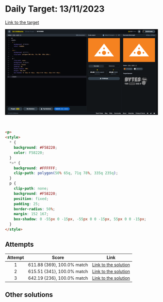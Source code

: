 # Daily Target: 13/11/2023

[Link to the target](https://cssbattle.dev/play/y5YzSl9ffFjqa242iuv3)

![img](../images/target-solution/daily-target_2023-11-13.png)

<br>

```html
<p>
<style>
  * {
    background: #F58220;
    color: F58220;
  }
  *>* {
    background: #FFFFFF;
    clip-path: polygon(50% 65q, 71q 78%, 335q 235q);
  }
  p {
    clip-path: none;
    background: #F58220;
    position: fixed;
    padding: 25;
    border-radius: 50%;
    margin: 152 167;
    box-shadow: 0 -55px 0 -15px, -55px 0 0 -15px, 55px 0 0 -15px;
  }
</style>
```

## Attempts
| Attempt | Score | Link |
|:-:|:-:|:-:|
| 1 | 611.88 {369}, 100.0% match | [Link to the solution](../html/daily-target_2023-11-13_attempt-01.html) |
| 2 | 615.51 {341}, 100.0% match | [Link to the solution](../html/daily-target_2023-11-13_attempt-02.html) |
| 3 | 642.19 {236}, 100.0% match | [Link to the solution](../html/daily-target_2023-11-13_attempt-03.html) |

## Other solutions
